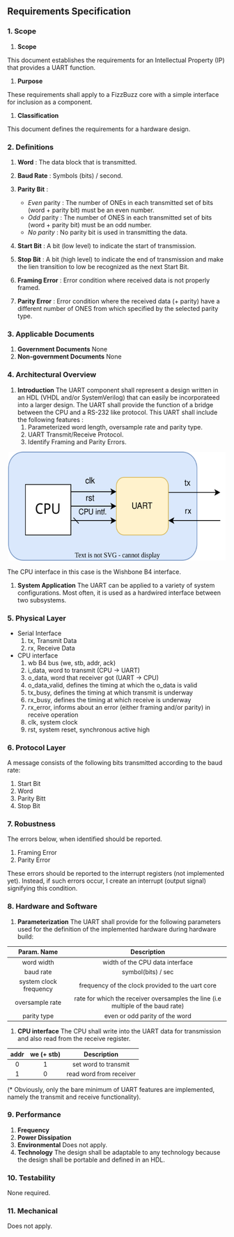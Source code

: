 ## Requirements Specification

### 1. Scope
1. **Scope**

This document establishes the requirements for an Intellectual Property (IP) that provides a UART function.
1. **Purpose**

These requirements shall apply to a FizzBuzz core with a simple interface for inclusion as a component.
1. **Classification**

This document defines the requirements for a hardware design.


### 2. Definitions
1. **Word** : The data block that is transmitted.
2. **Baud Rate** : Symbols (bits) / second.
3. **Parity Bit** : 
	* *Even* parity : The number of ONEs in each transmitted set of bits (word + parity bit) must be an even number.
	* *Odd* parity : The number of ONES in each transmitted set of bits (word + parity bit) must be an odd number.
	* *No parity* : No parity bit is used in transmitting the data.

1. **Start Bit** : A bit (low level) to indicate the start of transmission.
1. **Stop Bit** : A bit (high level) to indicate the end of transmission and make the lien transition to low be recognized as the next Start Bit.
1. **Framing Error** : Error condition where received data is not properly framed.
1. **Parity Error** : Error condition where the received data (+ parity) have a different number of ONES from which specified by the selected parity type.

### 3. Applicable Documents
1. **Government Documents**
None
1. **Non-government Documents**
None

### 4. Architectural Overview
1. **Introduction**
The UART component shall represent a design written in an HDL (VHDL and/or SystemVerilog) that can easily be incorporateed into a larger design. The UART shall provide the function of a bridge between the CPU and a RS-232 like protocol. This UART shall include the following features : 
    1. Parameterized word length, oversample rate and parity type.
    1. UART Transmit/Receive Protocol.
    1. Identify Framing and Parity Errors.
<p align="center">
  <img src="https://github.com/npatsiatzis/uart/blob/main/docs/img/uart_core.drawio.svg" width = "500" height = "250" />
</p>
The CPU interface in this case is the Wishbone B4 interface.

1.  **System Application**
The UART can be applied to a variety of system configurations. Most often, it is used as a hardwired interface between two subsystems.

### 5. Physical Layer
* Serial Interface
    1. tx, Transmit Data
    2. rx, Receive Data
* CPU interface
    1. wb B4 bus (we, stb, addr, ack)
    5. i_data, word to transmit (CPU -> UART)
    6. o_data, word that receiver got (UART -> CPU)
    7. o_data_valid, defines the timing at which the o_data is valid
    8. tx_busy, defines the timing at which transmit is underway
    9. rx_busy, defines the timing at which receive is underway
    10. rx_error, informs about an error (either framing and/or parity) in receive operation
    7. clk, system clock
    8. rst, system reset, synchronous active high

### 6. Protocol Layer
A message consists of the following bits transmitted according to the baud rate:
1. Start Bit
2. Word
3. Parity Bitt
4. Stop Bit 

### 7. Robustness
The errors below, when identified should be reported.
1. Framing Error
2. Parity Error

These errors should be reported to the interrupt registers (not implemented yet). Instead, if such errors occur, I create an interrupt (output signal) signifying this condition.

### 8. Hardware and Software
1. **Parameterization**
The UART shall provide for the following parameters used for the definition of the implemented hardware during hardware build:

| Param. Name | Description |
| :------: | :------: |
| word width | width of the CPU data interface |
| baud rate | symbol(bits) / sec |
| system clock frequency | frequency of the clock provided to the uart core |
| oversample rate | rate for which the receiver oversamples the line (i.e multiple of the baud rate) |
| parity type | even or odd parity of the word |

1. **CPU interface**
The CPU shall write into the UART data for transmission and also read from the receive register.

| addr | we (+ stb) | Description |
| :------: | :------: | :------: | 
| 0 | 1 | set word to transmit |
| 1 | 0 | read word from receiver |

(* Obviously, only the bare minimum of UART features are implemented, namely the transmit and receive functionality).

### 9. Performance
1. **Frequency**
1. **Power Dissipation**
1. **Environmental**
Does not apply.
1. **Technology**
The design shall be adaptable to any technology because the design shall be portable and defined in an HDL.

### 10. Testability
None required.

### 11. Mechanical
Does not apply.
